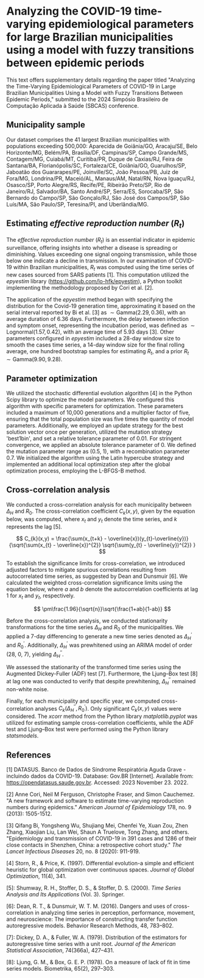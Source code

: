 # Analyzing the COVID-19 time-varying epidemiological parameters for large Brazilian municipalities using a model with fuzzy transitions between epidemic periods

This text offers supplementary details regarding the paper titled "Analyzing the Time-Varying Epidemiological Parameters of COVID-19 in Large Brazilian Municipalities Using a Model with Fuzzy Transitions Between Epidemic Periods," submitted to the 2024 Simpósio Brasileiro de Computação Aplicada à Saúde (SBCAS) conference.

## Municipality sample

Our dataset comprises the 41 largest Brazilian municipalities with populations exceeding 500,000: Aparecida de Goiânia/GO, Aracaju/SE, Belo Horizonte/MG, Belém/PA, Brasília/DF, Campinas/SP, Campo Grande/MS, Contagem/MG, Cuiabá/MT, Curitiba/PR, Duque de Caxias/RJ, Feira de Santana/BA, Florianópolis/SC, Fortaleza/CE, Goiânia/GO, Guarulhos/SP, Jaboatão dos Guararapes/PE, Joinville/SC, João Pessoa/PB, Juiz de Fora/MG, Londrina/PR, Maceió/AL, Manaus/AM, Natal/RN, Nova Iguaçu/RJ, Osasco/SP, Porto Alegre/RS, Recife/PE, Ribeirão Preto/SP, Rio de Janeiro/RJ, Salvador/BA, Santo André/SP, Serra/ES, Sorocaba/SP, São Bernardo do Campo/SP, São Gonçalo/RJ, São José dos Campos/SP, São Luís/MA, São Paulo/SP, Teresina/PI, and Uberlândia/MG.

## Estimating *effective reproduction number* ($R_{t}$)

The *effective reproduction number* ($R_{t}$) is an essential indicator in epidemic surveillance, offering insights into whether a disease is spreading or diminishing. Values exceeding one signal ongoing transmission, while those below one indicate a decline in transmission. In our examination of COVID-19 within Brazilian municipalities, $R_{t}$ was computed using the time series of new cases sourced from SARS patients [1]. This computation utilized the *epyestim* library (https://github.com/lo-hfk/epyestim), a Python toolkit implementing the methodology proposed by Cori et al. [2].

The application of the *epyestim* method began with specifying the distribution for the Covid-19 generation time, approximating it based on the serial interval reported by Bi et al. [3] as $\sim \text{Gamma}(2.29, 0.36)$, with an average duration of 6.36 days. Furthermore, the delay between infection and symptom onset, representing the incubation period, was defined as $\sim \text{Lognormal}(1.57, 0.42)$, with an average time of 5.93 days [3]. Other parameters configured in *epyestim* included a 28-day window size to smooth the cases time series, a 14-day window size for the final rolling average, one hundred bootstrap samples for estimating $R_{t}$, and a prior $R_{t}$ $\sim \text{Gamma}(9.90, 9.28)$.

## Parameter optimization

We utilized the stochastic differential evolution algorithm [4] in the Python Scipy library to optimize the model parameters. We configured this algorithm with specific parameters for optimization. These parameters included a maximum of 10,000 generations and a multiplier factor of five, ensuring that the total population size was five times the quantity of model parameters. Additionally, we employed an update strategy for the best solution vector once per generation, utilized the mutation strategy 'best1bin', and set a relative tolerance parameter of 0.01. For stringent convergence, we applied an absolute tolerance parameter of 0. We defined the mutation parameter range as (0.5, 1), with a recombination parameter 0.7. We initialized the algorithm using the Latin hypercube strategy and implemented an additional local optimization step after the global optimization process, employing the L-BFGS-B method.

## Cross-correlation analysis

We conducted a cross-correlation analysis for each municipality between $\Delta_{H}$ and $R_{0}$. The cross-correlation coefficient $C_{k}(x,y)$, given by the equation below, was computed, where $x_{t}$ and $y_{t}$ denote the time series, and $k$ represents the lag [5].

$$
C_{k}(x,y) = \frac{\sum(x_{t+k} - \overline{x})(y_{t}-\overline{y})}{\sqrt{\sum(x_{t} - \overline{x})^{2}} \sqrt{\sum(y_{t} - \overline{y})^{2}} }
$$

To establish the significance limits for cross-correlation,  we introduced adjusted factors to mitigate spurious correlations resulting from autocorrelated time series, as suggested by Dean and Dunsmuir [6]. We calculated the weighted cross-correlation significance limits using the equation below, where $a$ and $b$ denote the autocorrelation coefficients at lag 1 for $x_{t}$ and $y_{t}$, respectively.

$$
\pm\frac{1.96}{\sqrt{n}}\sqrt{\frac{1+ab}{1-ab}}
$$

Before the cross-correlation analysis, we conducted stationarity transformations for the time series $\Delta_{H}$ and $R_{0}$ of the municipalities. We applied a 7-day differencing to generate a new time series denoted as $\Delta_{H}^{'}$ and $R_{0}^{'}$. Additionally, $\Delta_{H}^{'}$ was prewhitened using an ARIMA model of order (28, 0, 7), yielding $\Delta_{H}^{''}$.

We assessed the stationarity of the transformed time series using the Augmented Dickey-Fuller (ADF) test [7]. Furthermore, the Ljung–Box test [8] at lag one was conducted to verify that despite prewhitening, $\Delta_{H}^{''}$ remained non-white noise.

Finally, for each municipality and specific year, we computed cross-correlation analyses $C_{k}(\Delta_{H}^{''}, R_{0}^{'})$. Only significant $C_{k}(x,y)$ values were considered. The _xcorr_ method from the Python library _matplotlib.pyplot_ was utilized for estimating sample cross-correlation coefficients, while the ADF test and Ljung–Box test were performed using the Python library _statsmodels_.

## References
[1] DATASUS. Banco de Dados de Síndrome Respiratória Aguda Grave - incluindo dados da COVID-19. Database: Gov.BR [Internet]. Available from: https://opendatasus.saude.gov.br. Accessed: 2023 November 23. 2022.

[2] Anne Cori, Neil M Ferguson, Christophe Fraser, and Simon Cauchemez. "A new framework and software to estimate time-varying reproduction numbers during epidemics." *American Journal of Epidemiology* 178, no. 9 (2013): 1505-1512.

[3] Qifang Bi, Yongsheng Wu, Shujiang Mei, Chenfei Ye, Xuan Zou, Zhen Zhang, Xiaojian Liu, Lan Wei, Shaun A Truelove, Tong Zhang, and others. "Epidemiology and transmission of COVID-19 in 391 cases and 1286 of their close contacts in Shenzhen, China: a retrospective cohort study." *The Lancet Infectious Diseases* 20, no. 8 (2020): 911-919.

[4] Storn, R., & Price, K. (1997). Differential evolution-a simple and efficient heuristic for global optimization over continuous spaces. *Journal of Global Optimization*, 11(4), 341.

[5]: Shumway, R. H., Stoffer, D. S., & Stoffer, D. S. (2000). *Time Series Analysis and Its Applications* (Vol. 3). Springer.

[6]: Dean, R. T., & Dunsmuir, W. T. M. (2016). Dangers and uses of cross-correlation in analyzing time series in perception, performance, movement, and neuroscience: The importance of constructing transfer function autoregressive models. Behavior Research Methods, 48, 783–802.

[7]: Dickey, D. A., & Fuller, W. A. (1979). Distribution of the estimators for autoregressive time series with a unit root. *Journal of the American Statistical Association*, 74(366a), 427–431.

[8]: Ljung, G. M., & Box, G. E. P. (1978). On a measure of lack of fit in time series models. Biometrika, 65(2), 297–303.
